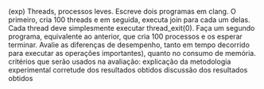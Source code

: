 (exp) Threads, processos leves. Escreve dois programas em clang. O primeiro, cria 100 threads e em seguida, executa join para cada um delas. Cada thread deve simplesmente executar thread_exit(0). Faça um segundo programa, equivalente ao anterior, que cria 100 processos e os esperar terminar. Avalie as diferenças de desempenho, tanto em tempo decorrido para executar as operações importantes), quanto no consumo de memória.
critérios que serão usados na avaliação:
explicação da metodologia experimental
corretude dos resultados obtidos
discussão dos resultados obtidos
